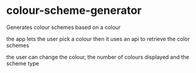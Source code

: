 # colour-scheme-generator
Generates colour schemes based on a colour

the app lets the user pick a colour then it uses an api to retrieve the color schemes

the user can change the colour, the number of colours displayed and the scheme type
